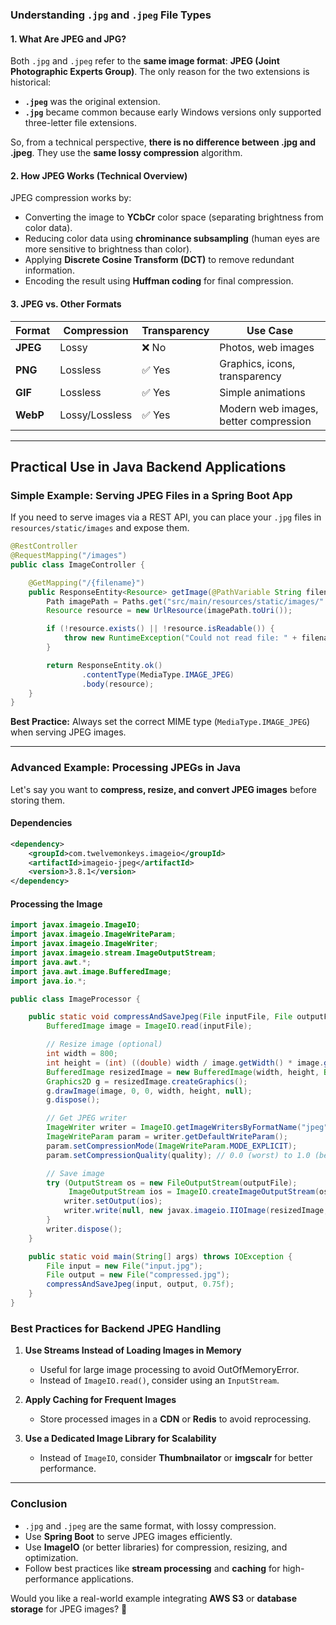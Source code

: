 ### **Understanding `.jpg` and `.jpeg` File Types**

#### **1. What Are JPEG and JPG?**
Both `.jpg` and `.jpeg` refer to the **same image format**: **JPEG (Joint Photographic Experts Group)**. The only reason for the two extensions is historical:

- **`.jpeg`** was the original extension.
- **`.jpg`** became common because early Windows versions only supported three-letter file extensions.

So, from a technical perspective, **there is no difference between .jpg and .jpeg**. They use the **same lossy compression** algorithm.

#### **2. How JPEG Works (Technical Overview)**
JPEG compression works by:
- Converting the image to **YCbCr** color space (separating brightness from color data).
- Reducing color data using **chrominance subsampling** (human eyes are more sensitive to brightness than color).
- Applying **Discrete Cosine Transform (DCT)** to remove redundant information.
- Encoding the result using **Huffman coding** for final compression.

#### **3. JPEG vs. Other Formats**
| Format  | Compression | Transparency | Use Case |
|---------|------------|--------------|----------|
| **JPEG**  | Lossy     | ❌ No        | Photos, web images |
| **PNG**   | Lossless  | ✅ Yes       | Graphics, icons, transparency |
| **GIF**   | Lossless  | ✅ Yes       | Simple animations |
| **WebP**  | Lossy/Lossless | ✅ Yes  | Modern web images, better compression |

---

## **Practical Use in Java Backend Applications**

### **Simple Example: Serving JPEG Files in a Spring Boot App**
If you need to serve images via a REST API, you can place your `.jpg` files in `resources/static/images` and expose them.

```java
@RestController
@RequestMapping("/images")
public class ImageController {

    @GetMapping("/{filename}")
    public ResponseEntity<Resource> getImage(@PathVariable String filename) throws IOException {
        Path imagePath = Paths.get("src/main/resources/static/images/" + filename);
        Resource resource = new UrlResource(imagePath.toUri());

        if (!resource.exists() || !resource.isReadable()) {
            throw new RuntimeException("Could not read file: " + filename);
        }

        return ResponseEntity.ok()
                .contentType(MediaType.IMAGE_JPEG)
                .body(resource);
    }
}
```
**Best Practice:** Always set the correct MIME type (`MediaType.IMAGE_JPEG`) when serving JPEG images.

---

### **Advanced Example: Processing JPEGs in Java**
Let's say you want to **compress, resize, and convert JPEG images** before storing them.

#### **Dependencies**
```xml
<dependency>
    <groupId>com.twelvemonkeys.imageio</groupId>
    <artifactId>imageio-jpeg</artifactId>
    <version>3.8.1</version>
</dependency>
```

#### **Processing the Image**
```java
import javax.imageio.ImageIO;
import javax.imageio.ImageWriteParam;
import javax.imageio.ImageWriter;
import javax.imageio.stream.ImageOutputStream;
import java.awt.*;
import java.awt.image.BufferedImage;
import java.io.*;

public class ImageProcessor {

    public static void compressAndSaveJpeg(File inputFile, File outputFile, float quality) throws IOException {
        BufferedImage image = ImageIO.read(inputFile);

        // Resize image (optional)
        int width = 800;
        int height = (int) ((double) width / image.getWidth() * image.getHeight());
        BufferedImage resizedImage = new BufferedImage(width, height, BufferedImage.TYPE_INT_RGB);
        Graphics2D g = resizedImage.createGraphics();
        g.drawImage(image, 0, 0, width, height, null);
        g.dispose();

        // Get JPEG writer
        ImageWriter writer = ImageIO.getImageWritersByFormatName("jpeg").next();
        ImageWriteParam param = writer.getDefaultWriteParam();
        param.setCompressionMode(ImageWriteParam.MODE_EXPLICIT);
        param.setCompressionQuality(quality); // 0.0 (worst) to 1.0 (best)

        // Save image
        try (OutputStream os = new FileOutputStream(outputFile);
             ImageOutputStream ios = ImageIO.createImageOutputStream(os)) {
            writer.setOutput(ios);
            writer.write(null, new javax.imageio.IIOImage(resizedImage, null, null), param);
        }
        writer.dispose();
    }

    public static void main(String[] args) throws IOException {
        File input = new File("input.jpg");
        File output = new File("compressed.jpg");
        compressAndSaveJpeg(input, output, 0.75f);
    }
}
```

### **Best Practices for Backend JPEG Handling**
1. **Use Streams Instead of Loading Images in Memory**
    - Useful for large image processing to avoid OutOfMemoryError.
    - Instead of `ImageIO.read()`, consider using an `InputStream`.

2. **Apply Caching for Frequent Images**
    - Store processed images in a **CDN** or **Redis** to avoid reprocessing.

3. **Use a Dedicated Image Library for Scalability**
    - Instead of `ImageIO`, consider **Thumbnailator** or **imgscalr** for better performance.

---

### **Conclusion**
- `.jpg` and `.jpeg` are the same format, with lossy compression.
- Use **Spring Boot** to serve JPEG images efficiently.
- Use **ImageIO** (or better libraries) for compression, resizing, and optimization.
- Follow best practices like **stream processing** and **caching** for high-performance applications.

Would you like a real-world example integrating **AWS S3** or **database storage** for JPEG images? 🚀